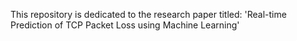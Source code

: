 This repository is dedicated to the research paper titled: 'Real-time Prediction of TCP Packet Loss using Machine Learning'
